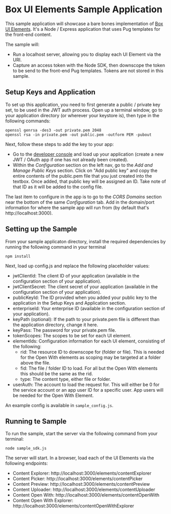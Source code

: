 # Box UI Elements Sample Application

This sample application will showcase a bare bones implementation of [Box UI Elements](https://developer.box.com/v2.0/page/box-ui-elements). It's a Node / Express application that uses Pug templates for the front-end content.

The sample will:

* Run a localhost server, allowing you to display each UI Element via the URI.
* Capture an access token with the Node SDK, then downscope the token to be send to the front-end Pug templates. Tokens are not stored in this sample.

## Setup Keys and Application

To set up this application, you need to first generate a public / private key set, to be used in the JWT auth process. Open up a terminal window, go to your application directory (or wherever your keystore is), then type in the following commands: 

```
openssl genrsa -des3 -out private.pem 2048
openssl rsa -in private.pem -out public.pem -outform PEM -pubout
```

Next, follow these steps to add the key to your app:
* Go to the [developer console](https://app.box.com/developers/console) and load up your application (create a new JWT / OAuth app if one has not already been created).
* Within the *Configuration* section on the left nav, go to the *Add and Manage Public Keys* section. Click on "Add public key" and copy the entire contents of the public.pem file that you just created into the textbox. Once added, that public key will be assigned an ID. Take note of that ID as it will be added to the config file.

The last item to configure in the app is to go to the *CORS Domains* section near the bottom of the same *Configuration* tab. Add in the domain/port information for where the sample app will run from (by default that's http://localhost:3000). 

## Setting up the Sample

From your sample applicaton directory, install the required dependencies by running the following command in your terminal

```
npm install
```

Next, load up config.js and replace the following placeholder values:

* jwtClientId: The client ID of your application (available in the configuration section of your application).
* jwtClientSecret: The client secret of your application (available in the configuration section of your application).
* publicKeyId: The ID provided when you added your public key to the application in the Setup Keys and Application section.
* enterpriseId: Your enterprise ID (available in the configuration section of your application).
* keyPath (optional): If the path to your private.pem file is different than the application directory, change it here.
* keyPass: The password for your private.pem file.
* tokenScopes: The scopes to be set for each UI element.
* elementIds: Configuration information for each UI element, consisting of the following:
  * rid: The resource ID to downscope for (folder or file). This is needed for the Open With elements as scoping may be targeted at a folder above the file.
  * fid: The file / folder ID to load. For all but the Open With elements this should be the same as the rid.
  * type: The content type, either file or folder.
* userAuth: The account to load the request for. This will either be 0 for the service account or an app user ID for a specific user. App users will be needed for the Open With Element.

An example config is available in `sample_config.js`.

## Running te Sample

To run the sample, start the server via the following command from your terminal:

```
node sample_sdk.js
```

The server will start. In a browser, load each of the UI Elements via the following endpoints:

* Content Explorer: http://localhost:3000/elements/contentExplorer
* Content Picker: http://localhost:3000/elements/contentPicker
* Content Preview: http://localhost:3000/elements/contentPreview
* Content Uploader: http://localhost:3000/elements/contentUploader
* Content Open With: http://localhost:3000/elements/contentOpenWith
* Content Open With Explorer: http://localhost:3000/elements/contentOpenWithExplorer
